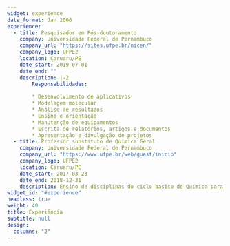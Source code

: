 ```yaml
---
widget: experience
date_format: Jan 2006
experience:
  - title: Pesquisador em Pós-doutoramento
    company: Universidade Federal de Pernambuco
    company_url: "https://sites.ufpe.br/nicen/"
    company_logo: UFPE2
    location: Caruaru/PE
    date_start: 2019-07-01
    date_end: ""
    description: |-2
        Responsabilidades:
        
        * Desenvolvimento de aplicativos
        * Modelagem molecular
        * Análise de resultados
        * Ensino e orientação
        * Manutenção de equipamentos
        * Escrita de relatórios, artigos e documentos
        * Apresentação e divulgação de projetos
  - title: Professor substituto de Química Geral
    company: Universidade Federal de Pernambuco
    company_url: "https://www.ufpe.br/web/guest/inicio"
    company_logo: UFPE2
    location: Caruaru/PE
    date_start: 2017-03-23
    date_end: 2018-12-31
    description: Ensino de disciplinas do ciclo básico de Química para cursos de Licenciatura em Química, Física e Matemática.
widget_id: "#experience"
headless: true
weight: 40
title: Experiência
subtitle: null
design:
  columns: "2"
---
```

